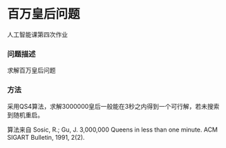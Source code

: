 # 百万皇后问题

人工智能课第四次作业

### 问题描述

求解百万皇后问题

### 方法

采用QS4算法，求解3000000皇后一般能在3秒之内得到一个可行解，若未搜索到随机重启。

算法来自 Sosic, R.; Gu, J. 3,000,000 Queens in less than one minute. ACM SIGART Bulletin, 1991, 2(2).